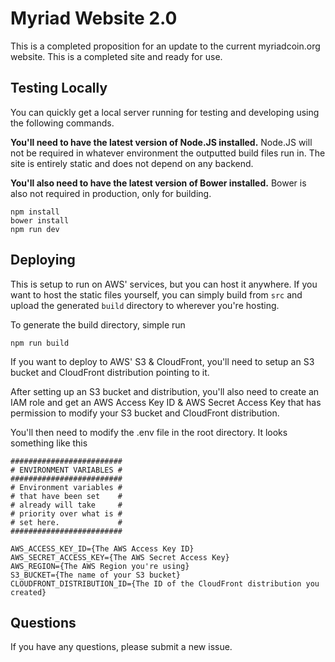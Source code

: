 # Myriad Website 2.0

This is a completed proposition for an update to the current myriadcoin.org website. This is a completed site and ready for use.

## Testing Locally

You can quickly get a local server running for testing and developing using the following commands.

**You'll need to have the latest version of Node.JS installed.** Node.JS will not be required in whatever environment the outputted build files run in. The site is entirely static and does not depend on any backend.

**You'll also need to have the latest version of Bower installed.** Bower is also not required in production, only for building.

```
npm install
bower install
npm run dev
```

## Deploying

This is setup to run on AWS' services, but you can host it anywhere. If you want to host the static files yourself, you can simply build from `src` and upload the generated `build` directory to wherever you're hosting.

To generate the build directory, simple run

```
npm run build
```

If you want to deploy to AWS' S3 & CloudFront, you'll need to setup an S3 bucket and CloudFront distribution pointing to it.

After setting up an S3 bucket and distribution, you'll also need to create an IAM role and get an AWS Access Key ID & AWS Secret Access Key that has permission to modify your S3 bucket and CloudFront distribution.

You'll then need to modify the .env file in the root directory. It looks something like this

```
#########################
# ENVIRONMENT VARIABLES #
#########################
# Environment variables #
# that have been set    #
# already will take     #
# priority over what is #
# set here.             #
#########################

AWS_ACCESS_KEY_ID={The AWS Access Key ID}
AWS_SECRET_ACCESS_KEY={The AWS Secret Access Key}
AWS_REGION={The AWS Region you're using}
S3_BUCKET={The name of your S3 bucket}
CLOUDFRONT_DISTRIBUTION_ID={The ID of the CloudFront distribution you created}
```

## Questions

If you have any questions, please submit a new issue.

